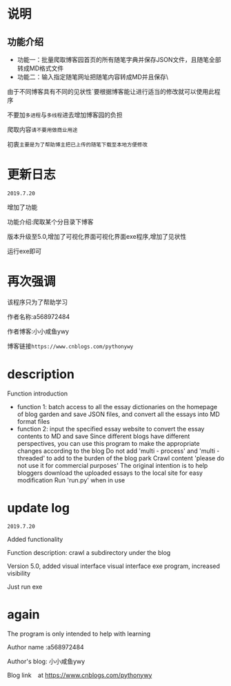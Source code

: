 # 说明

## 功能介绍

- 功能一：批量爬取博客园首页的所有随笔字典并保存JSON文件，且随笔全部转成MD格式文件
- 功能二：输入指定随笔网址把随笔内容转成MD并且保存\

由于不同博客具有不同的见状性`要根据博客能让进行适当的修改就可以使用此程序

不要加`多进程`与`多线程`进去增加博客园的负担

爬取内容`请不要用做商业用途`

初衷`主要是为了帮助博主把已上传的随笔下载至本地方便修改`

# 更新日志

`2019.7.20`

增加了功能

功能介绍:爬取某个分目录下博客

版本升级至5.0,增加了可视化界面可视化界面exe程序,增加了见状性

运行exe即可

# 再次强调

该程序只为了帮助学习

作者名称:a568972484

作者博客:小小咸鱼ywy

博客链接`https://www.cnblogs.com/pythonywy`

# description

Function introduction

- function 1: batch access to all the essay dictionaries on the homepage of blog garden and save JSON files, and convert all the essays into MD format files
- function 2: input the specified essay website to convert the essay contents to MD and save 
  Since different blogs have different perspectives, you can use this program to make the appropriate changes according to the blog
  Do not add 'multi - process' and 'multi - threaded' to add to the burden of the blog park
  Crawl content 'please do not use it for commercial purposes'
  The original intention is to help bloggers download the uploaded essays to the local site for easy modification
  Run 'run.py' when in use

# update log

``` 2019.7.20 ```

Added functionality

Function description: crawl a subdirectory under the blog

Version 5.0, added visual interface visual interface exe program, increased visibility

Just run exe

# again

The program is only intended to help with learning

Author name :a568972484

Author's blog: 小小咸鱼ywy

Blog link ` ` at https://www.cnblogs.com/pythonywy
